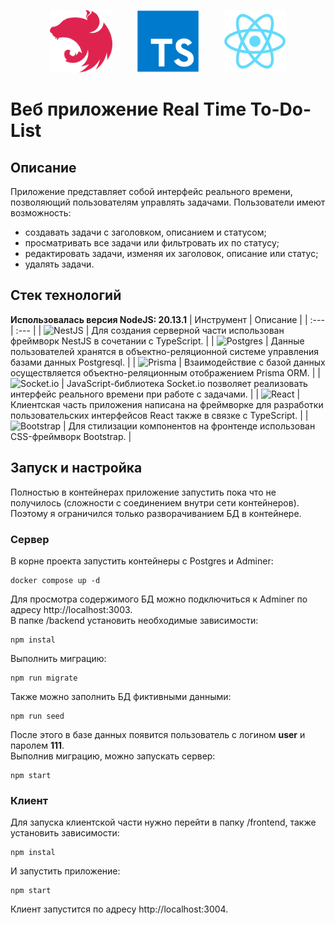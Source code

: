 <p align="center">
  <img src="https://github.com/devicons/devicon/blob/master/icons/nestjs/nestjs-original.svg" title="NESTJS" alt="NESTJS" width="100" height="100">
   &nbsp&nbsp&nbsp&nbsp&nbsp&nbsp&nbsp&nbsp
  <img src="https://github.com/devicons/devicon/blob/master/icons/typescript/typescript-original.svg" title="TYPESCRIPT" alt="TYPESCRIPT" width="100" height="100">
  &nbsp&nbsp&nbsp&nbsp&nbsp&nbsp&nbsp&nbsp
  <img src="https://github.com/devicons/devicon/blob/master/icons/react/react-original.svg" title="REACT" alt="REACT" width="100" height="100">
</p>

# Веб приложение Real Time To-Do-List
## Описание
Приложение представляет собой интерфейс реального времени, позволяющий пользователям управлять задачами. Пользователи имеют возможность:
- создавать задачи с заголовком, описанием и статусом;
- просматривать все задачи или фильтровать их по статусу;
- редактировать задачи, изменяя их заголовок, описание или статус;
- удалять задачи.
## Стек технологий
<b>Использовалась версия NodeJS: 20.13.1</b>
| Инструмент | Описание |
| :--- | :--- |
| ![NestJS](https://img.shields.io/badge/nestjs-%23E0234E.svg?style=for-the-badge&logo=nestjs&logoColor=white) | Для создания серверной части использован фреймворк NestJS в сочетании с TypeScript. |
| ![Postgres](https://img.shields.io/badge/postgres-%23316192.svg?style=for-the-badge&logo=postgresql&logoColor=white) | Данные пользователей хранятся в объектно-реляционной системе управления базами данных Postgresql. |
| ![Prisma](https://img.shields.io/badge/Prisma-3982CE?style=for-the-badge&logo=Prisma&logoColor=white) | Взаимодействие с базой данных осуществляется объектно-реляционным отображением Prisma ORM. |
| ![Socket.io](https://img.shields.io/badge/Socket.io-black?style=for-the-badge&logo=socket.io&badgeColor=010101) | JavaScript-библиотека Socket.io позволяет реализовать интерфейс реального времени при работе с задачами. |
| ![React](https://img.shields.io/badge/react-%2320232a.svg?style=for-the-badge&logo=react&logoColor=%2361DAFB) | Клиентская часть приложения написана на фреймворке для разработки пользовательских интерфейсов React также в связке с TypeScript. |
| ![Bootstrap](https://img.shields.io/badge/bootstrap-%238511FA.svg?style=for-the-badge&logo=bootstrap&logoColor=white) | Для стилизации компонентов на фронтенде использован CSS-фреймворк Bootstrap. |
## Запуск и настройка
Полностью в контейнерах приложение запустить пока что не получилось (сложности с соединением внутри сети контейнеров). Поэтому я ограничился только разворачиванием БД в контейнере.
### Сервер
В корне проекта запустить контейнеры с Postgres и Adminer:
```
docker compose up -d
```
Для просмотра содержимого БД можно подключиться к Adminer по адресу http://localhost:3003.<br>
В папке /backend установить необходимые зависимости:
```
npm instal
```
Выполнить миграцию:
```
npm run migrate
```
Также можно заполнить БД фиктивными данными:
```
npm run seed
```
После этого в базе данных появится пользователь с логином <b>user</b> и паролем <b>111</b>.<br>
Выполнив миграцию, можно запускать сервер:
```
npm start
```
### Клиент
Для запуска клиентской части нужно перейти в папку /frontend, также установить зависимости:
```
npm instal
```
И запустить приложение:
```
npm start
```
Клиент запустится по адресу http://localhost:3004.
